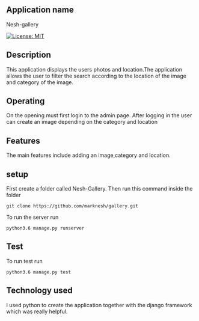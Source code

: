 ## Application name
Nesh-gallery

[![License: MIT](https://img.shields.io/badge/License-MIT-yellow.svg)](https://opensource.org/licenses/MIT)

## Description
This application displays the users photos and location.The application allows the user to filter the search according to the location of the image and category of the image.

## Operating
On the opening must first login to the admin page.
After logging in the user can create an image depending on the category and location

## Features
The main features include adding an image,category and location.

## setup
First create a folder called Nesh-Gallery.
Then run this command inside the folder
```
git clone https://github.com/marknesh/gallery.git 
```
To run the server run
```
python3.6 manage.py runserver
```

## Test
To run test run 
```
python3.6 manage.py test

```


##  Technology used
I used python to create the application together with the django framework which was really helpful.
